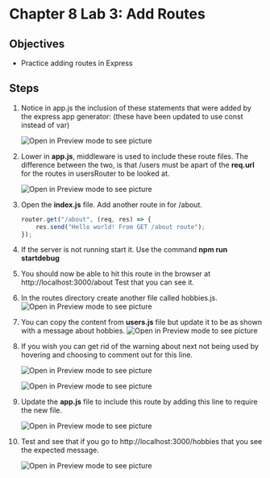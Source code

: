 # Chapter 8 Lab 3: Add Routes

## Objectives

* Practice adding routes in Express
  

## Steps


1. Notice in app.js the inclusion of these statements that were added by the express app generator: (these have been updated to use const instead of var)
   
    ![Open in Preview mode to see picture](../../screenshots/8-3-require-routes.png)

1. Lower in **app.js**, middleware is used to include these route files. The difference between the two, is that /users must be apart of the **req.url** for the routes in usersRouter to be looked at.

    ![Open in Preview mode to see picture](../../screenshots/8-3-app-use-routes.png)

1. Open the **index.js** file. Add another route in for /about.

    ```javascript
    router.get("/about", (req, res) => {
        res.send("Hello world! From GET /about route");
    });
    ```
1. If the server is not running start it. Use the command **npm run startdebug**

1. You should now be able to hit this route in the browser at http://localhost:3000/about Test that you can see it.

1. In the routes directory create another file called hobbies.js.
    ![Open in Preview mode to see picture](../../screenshots/8-3-new-hobbies.png)




2. You can copy the content from **users.js** file but update it to be as shown with a message about hobbies.
    ![Open in Preview mode to see picture](../../screenshots/8-3-hobby-route.png)

1. If you wish you can get rid of the warning about next not being used by hovering and choosing to comment out for this line.

    ![Open in Preview mode to see picture](../../screenshots/8-3-next-unused.png)

    ![Open in Preview mode to see picture](../../screenshots/8-3-disable-no-unused.png)

   
1. Update the **app.js** file to include this route by adding this line to require the new file.

    ![Open in Preview mode to see picture](../../screenshots/8-3-require-hobbies.png)

1. Test and see that if you go to http://localhost:3000/hobbies that you see the expected message.

    ![Open in Preview mode to see picture](../../screenshots/8-3-respond-with-hobbies.png)


